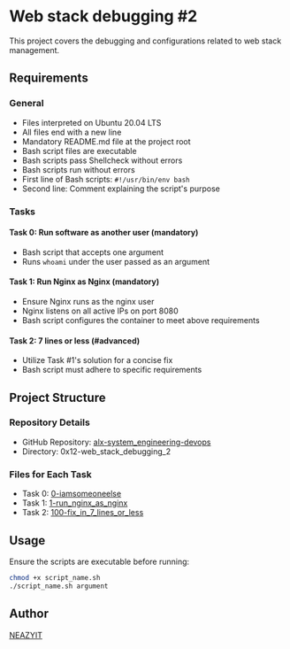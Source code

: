 # Web stack debugging #2

This project covers the debugging and configurations related to web stack management.

## Requirements

### General

- Files interpreted on Ubuntu 20.04 LTS
- All files end with a new line
- Mandatory README.md file at the project root
- Bash script files are executable
- Bash scripts pass Shellcheck without errors
- Bash scripts run without errors
- First line of Bash scripts: `#!/usr/bin/env bash`
- Second line: Comment explaining the script's purpose

### Tasks

#### Task 0: Run software as another user (mandatory)

- Bash script that accepts one argument
- Runs `whoami` under the user passed as an argument

#### Task 1: Run Nginx as Nginx (mandatory)

- Ensure Nginx runs as the nginx user
- Nginx listens on all active IPs on port 8080
- Bash script configures the container to meet above requirements

#### Task 2: 7 lines or less (#advanced)

- Utilize Task #1's solution for a concise fix
- Bash script must adhere to specific requirements

## Project Structure

### Repository Details

- GitHub Repository: [alx-system_engineering-devops](https://github.com/NEAZYIT/alx-system_engineering-devops)
- Directory: 0x12-web_stack_debugging_2

### Files for Each Task

- Task 0: [0-iamsomeoneelse](link_to_file)
- Task 1: [1-run_nginx_as_nginx](link_to_file)
- Task 2: [100-fix_in_7_lines_or_less](link_to_file)

## Usage

Ensure the scripts are executable before running:

```bash
chmod +x script_name.sh
./script_name.sh argument
```

## Author
[NEAZYIT](https://github.com/NEAZYIT)
